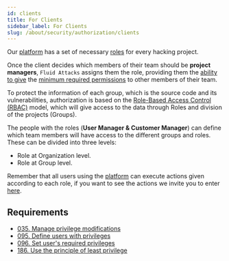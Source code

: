 ```yaml
---
id: clients
title: For Clients
sidebar_label: For Clients
slug: /about/security/authorization/clients
---
```


Our [platform](https://app.fluidattacks.com/)
has a set of necessary
[roles](/criteria/requirements/096)
for every hacking project.

Once the client decides
which members of their team should be **project managers**,
`Fluid Attacks` assigns them the role,
providing them
the [ability to give](/criteria/requirements/035)
the [minimum required permissions](/criteria/requirements/186)
to other members of their team.

To protect the
information of each group,
which is the source code
and its vulnerabilities,
authorization is based on the
[Role-Based Access Control (RBAC)](https://auth0.com/docs/manage-users/access-control/rbac)
model,
which will give access to the data
through Roles and division of the
projects (Groups).

The people with the roles
(**User Manager & Customer Manager**)
can define which team members
will have access to the different
groups and roles.
These can be divided into three levels:

- Role at Organization level.
- Role at Group level.

Remember that all users using the [platform](https://app.fluidattacks.com/)
can execute actions given
according to each role,
if you want to see the
actions we invite you to enter
[here](/tech/platform/groups/roles/#roles-table).

## Requirements

- [035. Manage privilege modifications](/criteria/requirements/035)
- [095. Define users with privileges](/criteria/requirements/095)
- [096. Set user's required privileges](/criteria/requirements/096)
- [186. Use the principle of least privilege](/criteria/requirements/186)
